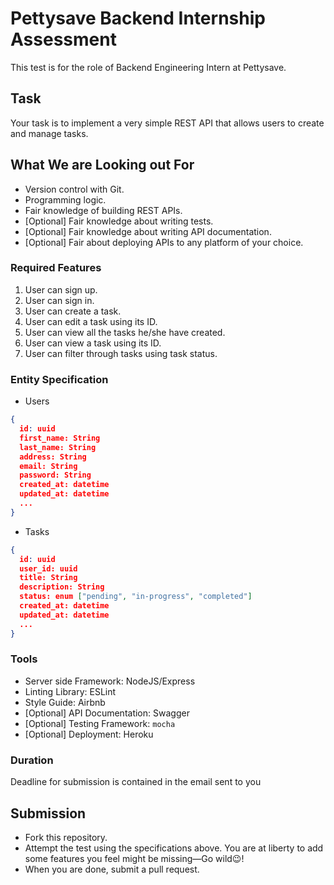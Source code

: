 # Pettysave Backend Internship Assessment

This test is for the role of Backend Engineering Intern at Pettysave.

## Task

Your task is to implement a very simple REST API that allows users to create and manage tasks.

## What We are Looking out For

- Version control with Git.
- Programming logic.
- Fair knowledge of building REST APIs.
- [Optional] Fair knowledge about writing tests.
- [Optional] Fair knowledge about writing API documentation.
- [Optional] Fair about deploying APIs to any platform of your choice.

### Required Features

1. User can sign up.
2. User can sign in.
3. User can create a task.
4. User can edit a task using its ID.
5. User can view all the tasks he/she have created.
6. User can view a task using its ID.
7. User can filter through tasks using task status.

### Entity Specification

- Users

```json
{
  id: uuid
  first_name: String
  last_name: String
  address: String
  email: String
  password: String
  created_at: datetime
  updated_at: datetime
  ...
}
```

- Tasks

```json
{
  id: uuid
  user_id: uuid
  title: String
  description: String
  status: enum ["pending", "in-progress", "completed"]
  created_at: datetime
  updated_at: datetime
  ...
}
```

### Tools

- Server side Framework: NodeJS/Express
- Linting Library: ESLint
- Style Guide: Airbnb
- [Optional] API Documentation: Swagger
- [Optional] Testing Framework: `mocha`
- [Optional] Deployment: Heroku

### Duration

Deadline for submission is contained in the email sent to you

## Submission

- Fork this repository.
- Attempt the test using the specifications above. You are at liberty to add some features you feel might be missing—Go wild😉!
- When you are done, submit a pull request.
